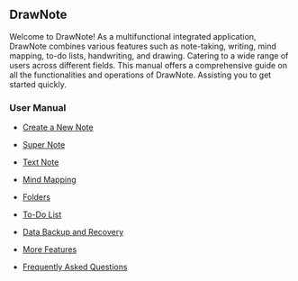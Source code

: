 
DrawNote
------
Welcome to DrawNote! As a multifunctional integrated application, DrawNote combines various features such as note-taking, writing, mind mapping, to-do lists, handwriting, and drawing. Catering to a wide range of users across different fields. This manual offers a comprehensive guide on all the functionalities and operations of DrawNote. Assisting you to get started quickly.

### User Manual

- [Create a New Note](new_note.md)

- [Super Note](super_note/index.md)

- [Text Note](text_note/index.md)

- [Mind Mapping](mind_mapping/index.md)

- [Folders](folder/index.md)

- [To-Do List](to_do/index.md)

- [Data Backup and Recovery](data_backup_and_recovery/index.md)

- [More Features](more/index.md)

- [Frequently Asked Questions](q_a/index.md)